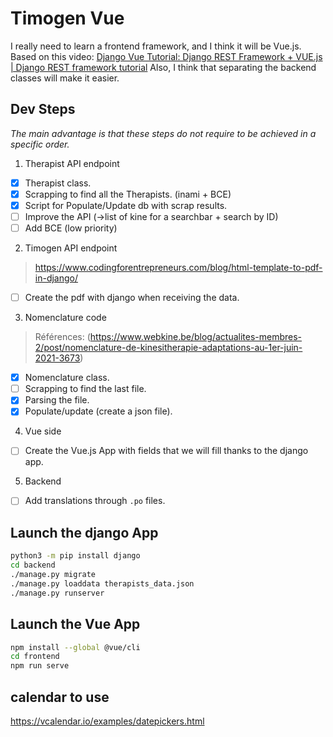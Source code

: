 # Timogen Vue

I really need to learn a frontend framework, and I think it will be Vue.js.
Based on this video: [Django Vue Tutorial: Django REST Framework + VUE.js | Django REST framework tutorial](https://www.youtube.com/watch?v=7GWKv03Osek)
Also, I think that separating the backend classes will make it easier.

## Dev Steps

_The main advantage is that these steps do not require to be achieved in a specific order._

1. Therapist API endpoint
 - [x] Therapist class.
 - [x] Scrapping to find all the Therapists. (inami + BCE)
 - [x] Script for Populate/Update db with scrap results.
 - [ ] Improve the API (->list of kine for a searchbar + search by ID)
 - [ ] Add BCE (low priority)

2. Timogen API endpoint
> https://www.codingforentrepreneurs.com/blog/html-template-to-pdf-in-django/
 - [ ] Create the pdf with django when receiving the data.

3. Nomenclature code
> Références:
> (https://www.webkine.be/blog/actualites-membres-2/post/nomenclature-de-kinesitherapie-adaptations-au-1er-juin-2021-3673)
 - [x] Nomenclature class.
 - [ ] Scrapping to find the last file.
 - [x] Parsing the file.
 - [x] Populate/update (create a json file).

4. Vue side
 - [ ] Create the Vue.js App with fields that we will fill thanks to the django app.

5. Backend
 - [ ] Add translations through `.po` files.


## Launch the django App

```bash
python3 -m pip install django
cd backend
./manage.py migrate
./manage.py loaddata therapists_data.json
./manage.py runserver
```

## Launch the Vue App

```bash
npm install --global @vue/cli
cd frontend
npm run serve
```

## calendar to use

https://vcalendar.io/examples/datepickers.html
